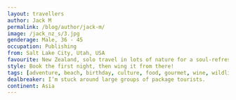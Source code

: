 ```yaml
---
layout: travellers
author: Jack M
permalink: /blog/author/jack-m/
image: /jack_nz_s/3.jpg
genderage: Male, 36 - 45
occupation: Publishing
from: Salt Lake City, Utah, USA
favourite: New Zealand, solo travel in lots of nature for a soul-refresher.
style: Book the first night, then wing it from there!
tags: [adventure, beach, birthday, culture, food, gourmet, wine, wildlife, citybreaks, relax, luxury]
dealbreaker: I’m stuck around large groups of package tourists.
continent: Asia
---
```

